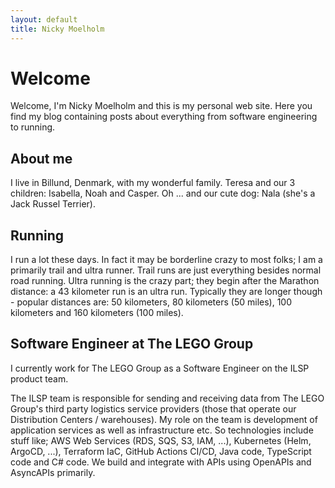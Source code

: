 ```yaml
---
layout: default
title: Nicky Moelholm
---
```


# Welcome
Welcome, I'm Nicky Moelholm and this is my personal web site. Here you find my blog containing posts about everything from software engineering to running.

## About me

I live in Billund, Denmark, with my wonderful family. Teresa and our 3 children: Isabella, Noah and Casper. Oh ... and our cute dog: Nala (she's a Jack Russel Terrier).

## Running

I run a lot these days. In fact it may be borderline crazy to most folks; I am a primarily trail and ultra runner. Trail runs are just everything besides normal road running. Ultra running is the crazy part; they begin after the Marathon distance: a 43 kilometer run is an ultra run. Typically they are longer though - popular distances are: 50 kilometers, 80 kilometers (50 miles), 100 kilometers and 160 kilometers (100 miles). 

## Software Engineer at The LEGO Group

I currently work for The LEGO Group as a Software Engineer on the ILSP product team.

The ILSP team is responsible for sending and receiving data from The LEGO Group's third party logistics service providers (those that operate our Distribution Centers / warehouses). My role on the team is development of application services as well as infrastructure etc. So technologies include stuff like; AWS Web Services (RDS, SQS, S3, IAM, ...), Kubernetes (Helm, ArgoCD, ...), Terraform IaC, GitHub Actions CI/CD, Java code, TypeScript code and C# code. We build and integrate with APIs using OpenAPIs and AsyncAPIs primarily.